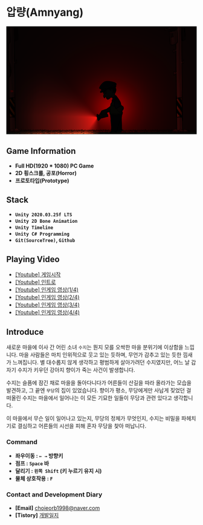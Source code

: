 # 압량(Amnyang)

![Police](https://github.com/Daek-You/2022_Winter_GameProject/blob/main/Police.png)

## Game Information
- __Full HD(1920 * 1080) PC Game__
- __2D 횡스크롤, 공포(Horror)__
- __프로토타입(Prototype)__  


## Stack
- __`Unity 2020.03.25f LTS`__
- __`Unity 2D Bone Animation`__
- __`Unity Timeline`__
- __`Unity C# Programming`__
- __`Git(SourceTree)`, `Github`__  

## Playing Video
- [[Youtube] 게임시작 ](https://youtu.be/0dgfRczrXq8)
- [[Youtube] 인트로 ](https://youtu.be/N09RFL4iDFo)
- [[Youtube] 인게임 영상(1/4) ](https://youtu.be/3HoPsVDp_Ko)
- [[Youtube] 인게임 영상(2/4) ](https://youtu.be/iE3FMP8qmak)
- [[Youtube] 인게임 영상(3/4) ](https://youtu.be/ZNIjoALAd_E)
- [[Youtube] 인게임 영상(4/4) ](https://youtu.be/f10MbvSExGI)  


## Introduce  
새로운 마을에 이사 간 어린 소녀 `수지`는 뭔지 모를 오싹한 마을 분위기에 이상함을 느낍니다. 마을 사람들은 마치 인위적으로 웃고 있는 듯하며, 무언가 감추고 있는 듯한 낌새가 느껴집니다. 별 대수롭지 않게 생각하고 평범하게 살아가려던 수지였지만, 어느 날 갑자기 수지가 키우던 강아지 향이가 죽는 사건이 발생합니다.

수지는 슬픔에 잠긴 채로 마을을 돌아다니다가 어른들이 산길을 따라 올라가는 모습을 발견하고, 그 끝엔 `무당`의 집이 있었습니다. 향이가 평소, 무당에게만 사납게 짖었던 걸 떠올린 수지는 마을에서 일어나는 이 모든 기묘한 일들이 무당과 관련 있다고 생각합니다.

이 마을에서 무슨 일이 일어나고 있는지, 무당의 정체가 무엇인지, 수지는 비밀을 파헤치기로 결심하고 어른들의 시선을 피해 혼자 무당을 찾아 떠납니다. 

### Command
* __좌우이동 : `← →` 방향키__
* __점프 : `Space` 바__
* __달리기 : `왼쪽 Shift` (키 누르기 유지 시)__
* __물체 상호작용 : `F`__  
  
### Contact and Development Diary  
- __[Email]__ choieorb1998@naver.com
- __[Tistory]__ [개발일지](https://daekyoulibrary.tistory.com/category/%EA%B2%8C%EC%9E%84%EA%B0%9C%EB%B0%9C/%EA%B2%8C%EC%9E%84%EA%B0%9C%EB%B0%9C%20%EC%9D%BC%EC%A7%80)
